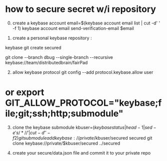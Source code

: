 # how to secure secret w/i repository

0. create a keybase account
email=$(keybase account email list | cut -d' ' -f 1)
keybase account email send-verification-email $email


1. create a personal keybase repository :

keybase git create secured

git clone  --branch dbug --single-branch --recursive keybase://team/distributedbrain/fairPad

2. allow keybase protocol
git config --add protocol.keybase.allow user
# or export GIT_ALLOW_PROTOCOL="keybase;file;git;ssh;http;submodule"

3. clone the keybase submodule 
kbuser=$(keybase status | head -1 | sed -e 's/  */ /' | cut -d' ' -f 2)
git submodule add keybase://private/$kbuser/secured secured
git clone keybase://private/$kbuser/secured ../secured

4. create your secure/data.json file and commit it to your private repo


